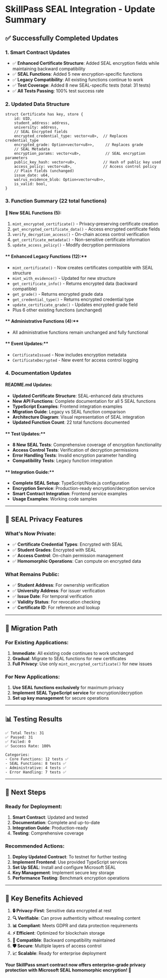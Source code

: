 # SkillPass SEAL Integration - Update Summary

## ✅ **Successfully Completed Updates**

### **1. Smart Contract Updates**
- ✅ **Enhanced Certificate Structure**: Added SEAL encryption fields while maintaining backward compatibility
- ✅ **SEAL Functions**: Added 5 new encryption-specific functions
- ✅ **Legacy Compatibility**: All existing functions continue to work
- ✅ **Test Coverage**: Added 8 new SEAL-specific tests (total: 31 tests)
- ✅ **All Tests Passing**: 100% test success rate

### **2. Updated Data Structure**
```move
struct Certificate has key, store {
    id: UID,
    student_address: address,
    university: address,
    // SEAL Encrypted fields
    encrypted_credential_type: vector<u8>,  // Replaces credential_type
    encrypted_grade: Option<vector<u8>>,     // Replaces grade
    // SEAL Metadata
    encryption_params: vector<u8>,           // SEAL encryption parameters
    public_key_hash: vector<u8>,            // Hash of public key used
    access_policy: vector<u8>,              // Access control policy
    // Plain fields (unchanged)
    issue_date: u64,
    walrus_evidence_blob: Option<vector<u8>>,
    is_valid: bool,
}
```

### **3. Function Summary (22 total functions)**

#### **🔐 New SEAL Functions (5):**
1. `mint_encrypted_certificate()` - Privacy-preserving certificate creation
2. `get_encrypted_certificate_data()` - Access encrypted certificate fields
3. `verify_decryption_access()` - On-chain access control verification
4. `get_certificate_metadata()` - Non-sensitive certificate information
5. `update_access_policy()` - Modify decryption permissions

#### ** Enhanced Legacy Functions (12):**
- `mint_certificate()` - Now creates certificates compatible with SEAL structure
- `mint_with_evidence()` - Updated for new structure
- `get_certificate_info()` - Returns encrypted data (backward compatible)
- `get_grade()` - Returns encrypted grade data
- `get_credential_type()` - Returns encrypted credential type
- `update_certificate_grade()` - Updates encrypted grade field
- Plus 6 other existing functions (unchanged)

#### ** Administrative Functions (4):**
- All administrative functions remain unchanged and fully functional

#### ** Event Updates:**
- `CertificateIssued` - Now includes encryption metadata
- `CertificateDecrypted` - New event for access control logging

### **4. Documentation Updates**

#### **README.md Updates:**
-  **Updated Certificate Structure**: SEAL-enhanced data structures
-  **New API Functions**: Complete documentation for all 5 SEAL functions
-  **TypeScript Examples**: Frontend integration examples
-  **Migration Guide**: Legacy vs SEAL function comparison
-  **Architecture Diagram**: Visual representation of SEAL integration
- **Updated Function Count**: 22 total functions documented

#### ** Test Updates:**
-  **8 New SEAL Tests**: Comprehensive coverage of encryption functionality
- **Access Control Tests**: Verification of decryption permissions
-  **Error Handling Tests**: Invalid encryption parameter handling
-  **Compatibility Tests**: Legacy function integration

#### ** Integration Guide:**
-  **Complete SEAL Setup**: TypeScript/Node.js configuration
-  **Encryption Service**: Production-ready encryption/decryption service
-  **Smart Contract Integration**: Frontend service examples
-  **Usage Examples**: Working code samples

---

## **🔐 SEAL Privacy Features**

### **What's Now Private:**
- ✅ **Certificate Credential Types**: Encrypted with SEAL
- ✅ **Student Grades**: Encrypted with SEAL  
- ✅ **Access Control**: On-chain permission management
- ✅ **Homomorphic Operations**: Can compute on encrypted data

### **What Remains Public:**
- ✅ **Student Address**: For ownership verification
- ✅ **University Address**: For issuer verification
- ✅ **Issue Date**: For temporal verification
- ✅ **Validity Status**: For revocation checking
- ✅ **Certificate ID**: For reference and lookup

---

## **🔄 Migration Path**

### **For Existing Applications:**
1. **Immediate**: All existing code continues to work unchanged
2. **Gradual**: Migrate to SEAL functions for new certificates
3. **Full Privacy**: Use only `mint_encrypted_certificate()` for new issues

### **For New Applications:**
1. **Use SEAL functions exclusively** for maximum privacy
2. **Implement SEAL TypeScript service** for encryption/decryption
3. **Set up key management** for secure operations

---

## **📊 Testing Results**

```
✅ Total Tests: 31
✅ Passed: 31
✅ Failed: 0
✅ Success Rate: 100%

Categories:
- Core Functions: 12 tests ✅
- SEAL Functions: 8 tests ✅  
- Administrative: 4 tests ✅
- Error Handling: 7 tests ✅
```

---

## **🚀 Next Steps**

### **Ready for Deployment:**
1. **Smart Contract**: Updated and tested
2. **Documentation**: Complete and up-to-date
3. **Integration Guide**: Production-ready
4. **Testing**: Comprehensive coverage

### **Recommended Actions:**
1. **Deploy Updated Contract**: To testnet for further testing
2. **Implement Frontend**: Use provided TypeScript services
3. **Set Up SEAL**: Install and configure Microsoft SEAL
4. **Key Management**: Implement secure key storage
5. **Performance Testing**: Benchmark encryption operations

---

## **🎯 Key Benefits Achieved**

1. **🔒 Privacy-First**: Sensitive data encrypted at rest
2. **🔍 Verifiable**: Can prove authenticity without revealing content  
3. **📊 Compliant**: Meets GDPR and data protection requirements
4. **⚡ Efficient**: Optimized for blockchain storage
5. **🔄 Compatible**: Backward compatibility maintained
6. **🛡️ Secure**: Multiple layers of access control
7. **📈 Scalable**: Ready for enterprise deployment

**Your SkillPass smart contract now offers enterprise-grade privacy protection with Microsoft SEAL homomorphic encryption! 🎉**
